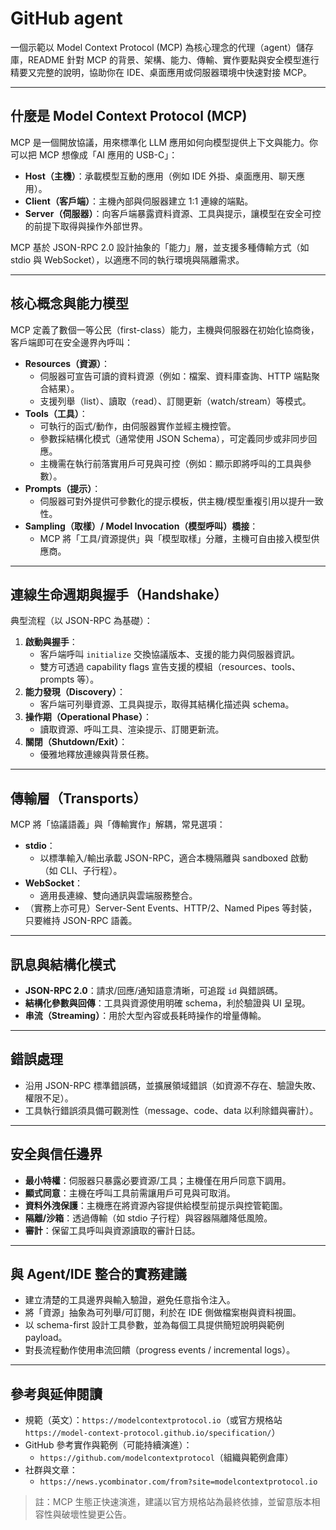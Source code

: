 # GitHub agent

一個示範以 Model Context Protocol (MCP) 為核心理念的代理（agent）儲存庫，README 針對 MCP 的背景、架構、能力、傳輸、實作要點與安全模型進行精要又完整的說明，協助你在 IDE、桌面應用或伺服器環境中快速對接 MCP。

---

## 什麼是 Model Context Protocol (MCP)

MCP 是一個開放協議，用來標準化 LLM 應用如何向模型提供上下文與能力。你可以把 MCP 想像成「AI 應用的 USB-C」：
- **Host（主機）**：承載模型互動的應用（例如 IDE 外掛、桌面應用、聊天應用）。
- **Client（客戶端）**：主機內部與伺服器建立 1:1 連線的端點。
- **Server（伺服器）**：向客戶端暴露資料資源、工具與提示，讓模型在安全可控的前提下取得與操作外部世界。

MCP 基於 JSON-RPC 2.0 設計抽象的「能力」層，並支援多種傳輸方式（如 stdio 與 WebSocket），以適應不同的執行環境與隔離需求。

---

## 核心概念與能力模型

MCP 定義了數個一等公民（first-class）能力，主機與伺服器在初始化協商後，客戶端即可在安全邊界內呼叫：

- **Resources（資源）**：
  - 伺服器可宣告可讀的資料資源（例如：檔案、資料庫查詢、HTTP 端點聚合結果）。
  - 支援列舉（list）、讀取（read）、訂閱更新（watch/stream）等模式。
- **Tools（工具）**：
  - 可執行的函式/動作，由伺服器實作並經主機控管。
  - 參數採結構化模式（通常使用 JSON Schema），可定義同步或非同步回應。
  - 主機需在執行前落實用戶可見與可控（例如：顯示即將呼叫的工具與參數）。
- **Prompts（提示）**：
  - 伺服器可對外提供可參數化的提示模板，供主機/模型重複引用以提升一致性。
- **Sampling（取樣）/ Model Invocation（模型呼叫）橋接**：
  - MCP 將「工具/資源提供」與「模型取樣」分離，主機可自由接入模型供應商。

---

## 連線生命週期與握手（Handshake）

典型流程（以 JSON-RPC 為基礎）：
1. **啟動與握手**：
   - 客戶端呼叫 `initialize` 交換協議版本、支援的能力與伺服器資訊。
   - 雙方可透過 capability flags 宣告支援的模組（resources、tools、prompts 等）。
2. **能力發現（Discovery）**：
   - 客戶端可列舉資源、工具與提示，取得其結構化描述與 schema。
3. **操作期（Operational Phase）**：
   - 讀取資源、呼叫工具、渲染提示、訂閱更新流。
4. **關閉（Shutdown/Exit）**：
   - 優雅地釋放連線與背景任務。

---

## 傳輸層（Transports）

MCP 將「協議語義」與「傳輸實作」解耦，常見選項：
- **stdio**：
  - 以標準輸入/輸出承載 JSON-RPC，適合本機隔離與 sandboxed 啟動（如 CLI、子行程）。
- **WebSocket**：
  - 適用長連線、雙向通訊與雲端服務整合。
- （實務上亦可見）Server-Sent Events、HTTP/2、Named Pipes 等封裝，只要維持 JSON-RPC 語義。

---

## 訊息與結構化模式

- **JSON-RPC 2.0**：請求/回應/通知語意清晰，可追蹤 `id` 與錯誤碼。
- **結構化參數與回傳**：工具與資源使用明確 schema，利於驗證與 UI 呈現。
- **串流（Streaming）**：用於大型內容或長耗時操作的增量傳輸。

---

## 錯誤處理

- 沿用 JSON-RPC 標準錯誤碼，並擴展領域錯誤（如資源不存在、驗證失敗、權限不足）。
- 工具執行錯誤須具備可觀測性（message、code、data 以利除錯與審計）。

---

## 安全與信任邊界

- **最小特權**：伺服器只暴露必要資源/工具；主機僅在用戶同意下調用。
- **顯式同意**：主機在呼叫工具前需讓用戶可見與可取消。
- **資料外洩保護**：主機應在將資源內容提供給模型前提示與控管範圍。
- **隔離/沙箱**：透過傳輸（如 stdio 子行程）與容器隔離降低風險。
- **審計**：保留工具呼叫與資源讀取的審計日誌。

---

## 與 Agent/IDE 整合的實務建議

- 建立清楚的工具邊界與輸入驗證，避免任意指令注入。
- 將「資源」抽象為可列舉/可訂閱，利於在 IDE 側做檔案樹與資料視圖。
- 以 schema-first 設計工具參數，並為每個工具提供簡短說明與範例 payload。
- 對長流程動作使用串流回饋（progress events / incremental logs）。

---

## 參考與延伸閱讀

- 規範（英文）：`https://modelcontextprotocol.io`（或官方規格站 `https://model-context-protocol.github.io/specification/`）
- GitHub 參考實作與範例（可能持續演進）：
  - `https://github.com/modelcontextprotocol`（組織與範例倉庫）
- 社群與文章：
  - `https://news.ycombinator.com/from?site=modelcontextprotocol.io`

> 註：MCP 生態正快速演進，建議以官方規格站為最終依據，並留意版本相容性與破壞性變更公告。

